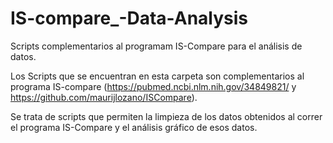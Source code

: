 # IS-compare_-Data-Analysis
Scripts complementarios al programam IS-Compare para el análisis de datos.

Los Scripts que se encuentran en esta carpeta son complementarios al programa IS-compare (https://pubmed.ncbi.nlm.nih.gov/34849821/ y https://github.com/maurijlozano/ISCompare).

Se trata de scripts que permiten la limpieza de los datos obtenidos al correr el programa IS-Compare y el análisis gráfico de esos datos.


